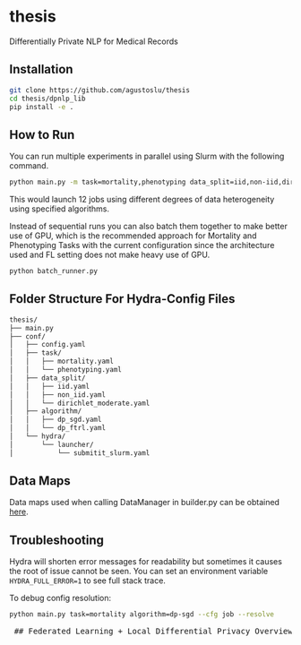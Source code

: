 # thesis
Differentially Private NLP for Medical Records

## Installation
```bash
git clone https://github.com/agustoslu/thesis
cd thesis/dpnlp_lib
pip install -e .
```

## How to Run
You can run multiple experiments in parallel using Slurm with the following command.
```bash
python main.py -m task=mortality,phenotyping data_split=iid,non-iid,dirichlet_moderate algorithm=dp-sgd, dp-ftrl
```
This would launch 12 jobs using different degrees of data heterogeneity using specified algorithms.

Instead of sequential runs you can also batch them together to make better use of GPU, which is the recommended approach for Mortality and Phenotyping Tasks with the current configuration since the architecture used and FL setting does not make heavy use of GPU.
```bash
python batch_runner.py
```

## Folder Structure For Hydra-Config Files
```bash
thesis/
├── main.py                           
├── conf/                             
│   ├── config.yaml                   
│   ├── task/                         
│   │   ├── mortality.yaml            
│   │   └── phenotyping.yaml          
│   ├── data_split/                   
│   │   ├── iid.yaml
│   │   ├── non_iid.yaml
│   │   └── dirichlet_moderate.yaml
│   ├── algorithm/                    
│   │   ├── dp_sgd.yaml
│   │   └── dp_ftrl.yaml
│   └── hydra/
│       └── launcher/
│           └── submitit_slurm.yaml  
```
## Data Maps
Data maps used when calling DataManager in builder.py can be obtained [here](https://github.com/YerevaNN/mimic3-benchmarks/tree/v1.0.0-alpha/mimic3benchmark/resources).

## Troubleshooting
Hydra will shorten error messages for readability but sometimes it causes the root of issue cannot be seen. You can set an environment variable ```HYDRA_FULL_ERROR=1``` to see full stack trace.

To debug config resolution:

```bash
python main.py task=mortality algorithm=dp-sgd --cfg job --resolve
```

<pre lang="markdown"> ## Federated Learning + Local Differential Privacy Overview (Flower & Opacus) ``` SERVER │ ┌─────────────────┴──────────────────┐ │ configure_fit() │ │ ┌──────────────┐ ┌──────────────┐ │ │ │ FitIns A │ │ FitIns B │ │ │ │ {lr: 0.001} │ │ {lr: 0.003} │ │ │ └──────────────┘ └──────────────┘ │ └──────────────┬────────────▲─────────┘ │ │ ┌────────────────┘ └────────────┐ │ │ [Hospital A] [Hospital B] │ │ ┌──────▼────────┐ ┌───────▼────────┐ │ set_parameters() │ │ set_parameters() │ └──────┬────────┘ └───────┬────────┘ │ │ ┌──────▼────────┐ ┌───────▼────────┐ │ Initialize local DP │ │ Initialize local DP │ │ with PrivacyEngine │ │ with PrivacyEngine │ └──────┬──────────────┘ └───────┬──────────────┘ │ │ ┌──────▼─────────────┐ ┌───────▼─────────────┐ │ train() with lr=0.001 │ │ train() with lr=0.003 │ │ + local DP (Opacus) │ │ + local DP (Opacus) │ │ + noise + clipping │ │ + noise + clipping │ │ + epsilon accounting │ │ + epsilon accounting │ └──────┬──────────────┘ └───────┬──────────────┘ │ return FitRes A │ return FitRes B └─────────────┐ ┌──────────┘ ▼ ▼ aggregate_fit() ← [weights + num_examples] │ ┌──────────▼────────────┐ │ update global model │ └──────────┬────────────┘ │ ┌─────────▼────────────┐ │ configure_evaluate() │ └─────────┬────────────┘ │ ┌───────────┴─────────────┐ ▼ ▼ [Hospital A] [Hospital C] │ │ evaluate() evaluate() + DP logging (optional) + DP logging (optional) │ │ return EvaluateRes A return EvaluateRes C └────────────┬──────────────┬────┘ ▼ ▼ aggregate_evaluate() │ update evaluation metrics ``` </pre>